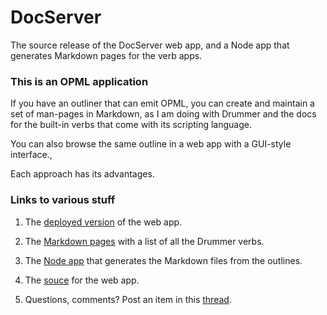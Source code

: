 # DocServer

The source release of the DocServer web app, and a Node app that generates Markdown pages for the verb apps.

### This is an OPML application

If you have an outliner that can emit OPML, you can create and maintain a set of man-pages in Markdown, as I am doing with Drummer and the docs for the built-in verbs that come with its scripting language. 

You can also browse the same outline in a web app with a GUI-style interface., 

Each approach has its advantages. 

### Links to various stuff

1. The <a href="http://docserver.scripting.com/">deployed version</a> of the web app.

2. The <a href="https://github.com/scripting/docServer/tree/main/docs">Markdown pages</a> with a list of all the Drummer verbs.

3. The <a href="https://github.com/scripting/docServer/tree/main/markdownapp">Node app</a> that generates the Markdown files from the outlines. 

4. The <a href="https://github.com/scripting/docServer/tree/main/webapp">souce</a> for the web app. 

5. Questions, comments? Post an item in this <a href="https://github.com/scripting/drummerSupport/issues/148">thread</a>. 

